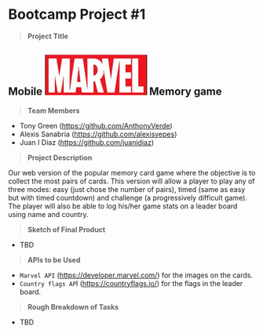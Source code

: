 # Bootcamp Project #1

> **Project Title**

## Mobile ![Marvel](marvel_logo.jpg) Memory game ##

> **Team Members**

- Tony Green (https://github.com/AnthonyVerde)
- Alexis Sanabria (https://github.com/alexisyepes)
- Juan I Diaz (https://github.com/juanidiaz)

> **Project Description**

Our web version of the popular memory card game where the objective is to collect the most pairs of cards. This version will allow a player to play any of three modes: easy (just chose the number of pairs), timed (same as easy but with timed countdown) and challenge (a progressively difficult game). The player will also be able to log his/her game stats on a leader board using name and country.

> **Sketch of Final Product**

- TBD

> **APIs to be Used**

- `Marvel API` (https://developer.marvel.com/) for the images on the cards.
- `Country flags AP`I (https://countryflags.io/) for the flags in the leader board.

> **Rough Breakdown of Tasks**

- TBD

